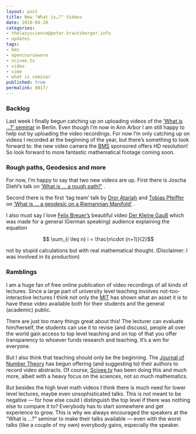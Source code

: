 ```yaml
---
layout: post
title: New "What is…?" Videos
date: 2010-04-28
categories:
- thelazyscience@peter.krautzberger.info
- updates
tags:
- bms
- opencourseware
- scivee.tv
- video
- vime
- what is seminar
published: true
permalink: 0017/
---
```


### Backlog

Last week I finally begun catching up on uploading videos of the [‘What is …?’ seminar](http://www.math.fu-berlin.de/w/Math/WhatIsSeminar) in Berlin. Even though I’m now in Ann Arbor I am still happy to help out by uploading the video recordings. For now I’m only catching up on videos I recorded at the beginning of the year, but there’s something to look forward to: the new video camera the [BMS](http://www.math-berlin.de) sponsored offers HD resolution! So look forward to more fantastic mathematical footage coming soon.

### Rough paths, Geodesics and more

For now, I’m happy to say that two new videos are up. First there is Joscha Diehl’s talk on [‘What is … a rough path?’](http://vimeo.com/11097173) .

Second there is the first ‘tag team’ talk by [Dror Atariah](http://geom.mi.fu-berlin.de/people/atariah.html) and [Tobias Pfeiffer](http://geom.mi.fu-berlin.de/people/pfeiffer.html) on [‘What is … a geodesic on a Riemannian Manifold’](http://vimeo.com/11253670) .

I also must say I love [Felix Breuer’s](http://www.fbreuer.de) beautiful video [Der Kleine Gauß](http://vimeo.com/10014698) which was made for a general (German speaking) audience explaining the equation  

$$ \sum_{i \leq n} i = \frac{n\cdot (n+1)}{2}$$

 not by stupid calculations but with real mathematical thought. (Disclaimer: I was involved in its production)

### Ramblings

I am a huge fan of free online publication of video recordings of all kinds of lectures. Since a large part of university level teaching involves not-too-interactive lectures I think not only the [MIT](http://www.youtube.com/user/MIT) has shown what an asset it is to have these video available both for their students and the general (academic) public.

There are just too many things great about this! The lecturer can evaluate him/herself, the students can use it to revise (and discuss), people all over the world gain access to top level teaching and on top of that you offer transparency to whoever funds research and teaching. It’s a win for everyone.

But I also think that teaching should only be the beginning. The [Journal of Number Theory](http://www.youtube.com/user/JournalNumberTheory) has begun offering (and suggesting to) their authors to record video abstracts. Of course, [Scivee.tv](http://www.scivee.tv) has been doing this and much more, albeit with a heavy focus on the sciences, not so much mathematics.

But besides the high level math videos I think there is much need for lower level lectures, maybe even unsophisticated talks. This is not meant to be negative — for how else could I distinguish the top level if there was nothing else to compare it to? Everybody has to start somewhere and get experience to grow. This is why we always encouraged the speakers at the “What is …?” seminar to make their talks available — even with the worst talks (like a couple of my own) everybody gains, especially the speaker.
